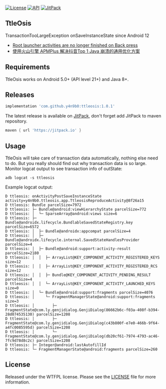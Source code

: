 [![License](https://img.shields.io/badge/License-WTFPL-blue.svg)](https://github.com/y4n9b0/ttleosis/blob/master/LICENSE)
[![API](https://img.shields.io/badge/API-21%2B-blue.svg)](https://developer.android.com/about/versions/android-5.0.html)
[![JitPack](https://jitpack.io/v/y4n9b0/ttleosis.svg)](https://jitpack.io/#y4n9b0/ttleosis)

TtleOsis
--------
TransactionTooLargeException onSaveInstanceState since Android 12

* [Root launcher activities are no longer finished on Back press](https://developer.android.google.cn/about/versions/12/behavior-changes-all#back-press)
* [使用火山引擎 APMPlus 解决抖音Top 1 Java 崩溃的通用优化方案](https://juejin.cn/post/7306388118914973734?searchId=20240319120438D5D8E326DA58837413A9)

Requirements
--------
TtleOsis works on Android 5.0+ (API level 21+) and Java 8+.

Releases
--------
```groovy
implementation 'com.github.y4n9b0:ttleosis:1.0.1'
```

The latest release is available on [JitPack](https://jitpack.io/#y4n9b0/ttleosis),
don't forget add JitPack to maven repository.
```groovy
maven { url 'https://jitpack.io' }
```

Usage
--------
TtleOsis will take care of transaction data automatically, nothing else need to do.
But you really should find out why transaction data is so large.
Monitor logcat output to see transaction info of outState:
```shell
adb logcat -s ttleosis
```

Example logcat output:
```text
D ttleosis: onActivityPostSaveInstanceState activity=y4n9b0.ttleosis.app.TtleosisReproduceActivity@8f26a15
D ttleosis: Bundle parcelSize=7972
D ttleosis: ├─ Bundle@android:viewHierarchyState parcelSize=772
D ttleosis: │  └─ SparseArray@android:views size=6
D ttleosis: ├─ Bundle@androidx.lifecycle.BundlableSavedStateRegistry.key parcelSize=6572
D ttleosis: │  ├─ Bundle@androidx:appcompat parcelSize=4
D ttleosis: │  ├─ Bundle@androidx.lifecycle.internal.SavedStateHandlesProvider parcelSize=4
D ttleosis: │  ├─ Bundle@android:support:activity-result parcelSize=2180
D ttleosis: │  │  ├─ ArrayList@KEY_COMPONENT_ACTIVITY_REGISTERED_KEYS size=12
D ttleosis: │  │  ├─ ArrayList@KEY_COMPONENT_ACTIVITY_REGISTERED_RCS size=12
D ttleosis: │  │  ├─ Bundle@KEY_COMPONENT_ACTIVITY_PENDING_RESULT parcelSize=4
D ttleosis: │  │  └─ ArrayList@KEY_COMPONENT_ACTIVITY_LAUNCHED_KEYS size=0
D ttleosis: │  └─ Bundle@android:support:fragments parcelSize=4076
D ttleosis: │     └─ FragmentManagerState@android:support:fragments size=3
D ttleosis: │        ├─ FragmentState@com.ly.genjidialog.GenjiDialog(86662b6c-f03a-408f-b394-28d074535130) parcelSize=1208
D ttleosis: │        ├─ FragmentState@com.ly.genjidialog.GenjiDialog(c43b800f-e7e0-466b-9f64-a4fc0085595d) parcelSize=1208
D ttleosis: │        └─ FragmentState@com.ly.genjidialog.GenjiDialog(db20cf61-7974-4793-ac46-7fc9d78d8c2c) parcelSize=1208
D ttleosis: ├─ Integer@android:lastAutofillId 
D ttleosis: └─ FragmentManagerState@android:fragments parcelSize=260
```

License
--------
Released under the WTFPL license. Please see the [LICENSE](https://github.com/y4n9b0/ttleosis/blob/master/LICENSE) file for more information.
